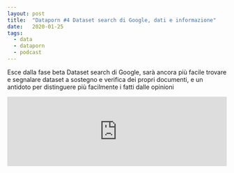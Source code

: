 ```yaml
---
layout: post
title:  "Dataporn #4 Dataset search di Google, dati e informazione"
date:   2020-01-25
tags:
  - data
  - dataporn
  - podcast
---
```


Esce dalla fase beta Dataset search di Google, sarà ancora più facile trovare e segnalare dataset a sostegno e verifica dei propri documenti, e un antidoto per distinguere più facilmente i fatti dalle opinioni

<iframe src="https://anchor.fm/dataporn/embed/episodes/Dataporn-4-Dataset-search-di-Google--dati-e-informazione-eadnun" height="160px" width="100%" frameborder="0" scrolling="no"></iframe>
